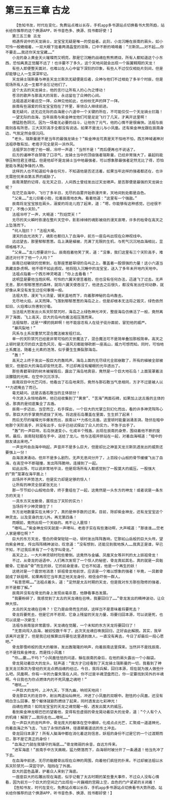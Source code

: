 # 第三五三章 古龙
        【告知书友，时代在变化，免费站点难以长存，手机app多书源站点切换看书大势所趋，站长给你推荐的这个换源APP，听书音色多、换源、找书都好使！】
       第三五三章 古龙
       相遇传说中的天龙骑士，龙宝宝无疑是唯一的受益者。此刻，小龙沉睡在辰南的肩头，如小可怜一般蜷缩着，一双大眼下挂着两滴晶莹的泪珠，口中不断的喃喃着：“兰斯凯……对不起……你不要走……我还你天龙宝藏……”
       小龙的身上黄金天火璀璨而又明亮，那是它沉睡的战魂在熊熊燃烧，所有人都知道这个小东西，恐怕离真正觉醒不远了！也许要不了多久，这个天地间就会出现一个振翼翱翔的天龙！
       有些人即便整天面对，也难以在人心中留下深刻的印象，有些人不过仅仅相处片刻间，但是却能够让人一生深深牢记。
       天龙骑士瑞斯曼与神圣天龙兰斯凯无疑便是后者，众神与他们不过相处了多半个时辰，但是现场所有人这一生都不会忘记他们了。
       这个太古的天龙骑士，他的言行让所有人的心为之悸动！
       苍凉的歌声与那高大的背影，永远留在了众神的心间。
       法祖遥遥对着远空一拜，众神见他如此，也纷纷无声的拜了一拜。
       辰南有些溺爱的将龙宝宝抱在了怀里，率领众人继续前进。
       毫无疑问，这无边无际的血海是小六道中一个关键的所在，不可能仅仅一个天龙骑士拦路！
       一望无际的血海，当年辰南与紫金神龙他们可是足足飞行了几天，才离开这里啊！
       德猛脸色阴沉，因为一场毫无必要的战斗，让他伤了元气，他的心情不是很痛快。法祖与辰南则各有所思，三大天阶高手全都没有说话。如果不是龙儿与小凤凰。还有紫金神龙跟在辰南身边，气氛定然会很沉闷。
       “老头，瑞斯曼是不是当年的最强龙骑士？”紫金神龙可真是天不怕地不怕，西方神域诸神对法祖恭敬有加，老痞子完全是另一派作风。
       法祖罗凯尔瞪了他一眼，冷哼一声道：“当然不是！”而后便再也不说话了。
       后方的诸神不自禁吸了口凉气，龙骑士当中的顶级强者瑞斯曼，已经非常强大了。最起码能够压制住君王德猛。但是他却不是龙骑士当中地最强者，可以想象那最强者定然无比了得，恐怕是能与黑起争锋的人物。
       这样的人也不知道如今身在何方，不知道他是否还活着，如果当年这样的强者都还在，也许无需担忧来自第五界的威胁了。
       辰南清楚的记得，在无天之日，人间西土曾经发出过天龙啸声。是否那便是最强的天龙骑士呢？
       在茫茫血海中，飞行了多半日，无尽的血雾开始弥漫开来，天地间到处都是血色。
       “父亲……”龙儿仰着小脸，拉着辰南地衣角。看着他道：“这里有一个强敌。”
       辰南将龙宝宝放在肩头，溺爱的将龙儿抱了起来，道：“嗯，你能够有这种感觉。已经很不错了，不愧小天阶。”
       法祖冷哼了一声，大喝道：“烈焰焚天！”
       无尽的天火瞬时弥漫在整片天空中，影影绰绰的魂影被烧的漫天哀嚎，许多的枯骨在高天之上坠落而下。
       “何人阻拦？！”法祖大喝。
       漫天的血光消失了，魂影也都归入了血海中，前方一座岛屿出现在众神视线中。
       远远望去，那里郁郁葱葱。岛上满是植被，充满了无限的生机，与死气沉沉地血海相比，显得格格不入。
       “父亲……”龙儿想要说什么。辰南抱着他笑了笑，道：“没事，我们这里有三个天阶高手，难道还对付不了他一个人吗？”
       辰南已经敏锐的觉察到，在那座葱碧翠绿的岛屿之上。覆盖着一股很强的力量！这小六道当真藏龙卧虎啊。他不得不如此感叹。他将陷入沉睡中的龙宝宝，送入了多年未开地内天地中。
       法祖点指着一个西方神灵喝道：“你上去看看！”
       这明显是要他当炮灰啊。可怜的六翼天使苦着脸，但也没有任何办法，迅速飞了过去。无声无息，那片郁郁葱葱的森林，就将六翼天使吞没了。他进去之后很久，都没有发出任何动静，就好像从来没有发生过任何事情一般。
       法祖大怒，漫天飞火流星，铺天盖地而下，向着那神秘的岛屿轰去。
       无尽地火焰，从天而降，飞落到郁郁葱葱的海岛之上，但是却根本无法将之毁灭，绿色依然如旧，火焰难以伤害到分毫。
       当法祖大怒发出火系天阶禁咒时，海岛之上绿色神光冲天，整座海岛仿佛活了一般，竟然离开了海面，飞上高天，巨大的岛屿向着法祖压落而来。
       法祖恼怒，这是**裸的挑衅啊！他不能容忍有人在徒子徒孙面前，冒犯他的威严。
       “暴风裂地！”
       风系与土系双重禁咒混合魔法被发祖打出。
       单一的天阶禁咒已经是非常可怕的灭世魔法了，混合魔法可不是简单叠加那般简单。高天之上顿时是无尽的巨大蓝色风刃，每一道风刃都能够砍断一座高山，威力可想而知。同时，可怕地土系魔法，随着土元素的浩荡，似乎要生生撕裂那海岛。
       “轰！”
       高天之上终于发出一股巨大的轰鸣声。海岛上面的无尽绿光全部崩散了，所有的植被全部被毁灭，但是巨大的海岛却安然无恙，不过却再没有耀眼的光华透出了。
       那些青碧翠绿的树木被摧毁后，露出了海岛地真容，竟然是一个巨大地石岛！上面笼罩着淡淡朦胧的光辉，在空中沉沉浮浮。
       辰南双目中光芒闪烁，他看出了石岛地来历，竟然与那石敢当气息相同，方才不过是被人以**力遮掩去了而已。
       毫无疑问。这是古盾石敢当的主体部分！
       今次进入永恒地森林，他已经收集到了“黄泉”、“苦海”两面石碑，如果加上这古盾的主体的话，那真的是彻底集全了古盾。
       辰南一步迈出，当空而立，右手探出，一个巨大的光掌立刻幻化而出，看的许多神灵阵阵心惊。那巨大的手掌竟然遮拢了天地。将这座石岛覆盖在里面，生生抓了起来！
       而后无尽的璀璨光华爆发而出，辰南以**力炼化古盾，这里顿时能量汹涌澎湃。隐伏在暗中地那个天阶高手，并没有出手，似乎已经试探出了众人的实力，不急于出手了。
       “轰”的一声巨响，石岛快速变小。化成半个残盾，出现在辰南的身旁，围绕着他不断的旋转。最后，辰南轻轻握在手中，送给了龙儿。他与法祖并排站在一起，对着血海喊道：“暗中的朋友请出来吧。”
       一声龙吟自血海中响起，声音并不是多么巨大，但是却比之神圣天龙兰斯凯透发出的威势还要强上一分！
       血海浪涛涌动。但并不是多么剧烈，无声无息间分开了，上百段小山般的骨节缓缓飞出了血海，在高空中不断碰撞，发出阵阵脆响，连接到了一起。
       如此出场，可以说非常地平淡，但是现场所有人都感觉到了一股莫大的威压。一股强大的“势”笼罩在海平面上！
       出场并不声势浩大，但是实力却是足够的惊人！
       让所有的神灵全部紧张无比！
       那一节节如小山般地白骨，终于重组在了一起，这竟然是一头东方的神龙！或者说是一条东方的天龙！
       一具东方天龙骸骨，展现出了天阶的实力！
       当场将不少神灵镇住了！
       东方龙地数量实在太稀少了，真的是伸手数的过来。目前，除却紫金神龙，还有龙宝宝这个神灵龙。以及变身的龙儿外。再无第四条！
       而眼前，竟然出现一个天级的。焉不让人震惊！
       “嗷呜……”紫金神龙仰天就是一声嚎叫，老痞子实在有些激动啊，大声喊道：“那谁谁……您老人家是哪位啊？”
       巨大的东方天龙，雪白的骨架轻轻一动，顿时发出阵阵轰响，它那如山岳般的巨大头颅，望向紫金神龙，传出阵阵精神波动，叹息道：“没有想到，还能见到我地族人……我真正是谁，早已不知，不过我后来有了一个名字叫骨龙。”
       高天之上，一大片神灵顿时险些晕倒。这竟然与金蛹、凤凰天女等并列的太上妖祖骨龙！
       不过，从骨龙的话语中，人们再次发现了一个惊人的秘密，骨龙真如其名，真的就是一具骷髅骨。它是由“骨”而生的妖，它的前身是谁，它也不知道，他是一个再生的妖！
       这绝对是一个震世地消息！妖祖骨龙地前世，应该是一个难以想象的强者！毕竟，一具骸骨就成了妖祖啊，如果再现它当年真正地天龙身份，相信会吓倒一群人。
       “有意思啊……”法祖点着头，道：“定然是太古时期的天龙，但是我对东方那些隐修的强者，并不是都了解。”
       辰南并没有在骨龙的身上发现丝毫杀意，他静看事态发展。
       “我要粉碎了，我感觉到了太古的天龙魂在召唤，我要回归了……”骨龙发出的精神波动，让众神大惊。
       太古的天龙魂在召唤？！它乃是由骨而生的妖，这样岂不是意味着将要死去？
       骨龙将要死去，但是它并不悲观，它身上残留的天龙力量，将要归回本源，可以说是死，也可以说是一次新生！
       法祖与辰南皆非常震惊，天龙魂在觉醒，一个未知的东方天龙将要回归了！
       “无意间闯入血海，被奴役数千年了，此次天龙魂召唤我回归，正好由此解脱。其实，我早该离开这里了，但是我已经推算出将要在这里遇到故人，一直没有离去，今日了却最后一段心愿吧。”
       骨龙那雪岭般的庞大的躯体，发出轰隆隆的响声，向着辰南这里探来。当然并不是找辰南，也不是找紫金神龙，而是找小凤凰！
       “你……要……干吗？”小凤凰怯怯的问道，躲在辰南的身后，在他的肩头露出一个小脑袋。
       骨龙晃动着巨大的龙头，轻声道：“我方才已经看到了天龙骑士瑞斯曼的一切，我看到了神圣天龙兰斯凯为曾经的天龙点燃战魂的经过。今日，我将兵解，回归本源，现在就为故人做些什么吧。凤凰啊，你有一半的力量失落在人间，你不过是半魂涅盘而已，你一定要找到另外的半魂啊。今日我也为你点燃体内的不死凤凰之魂吧！”
       “嗷吼……”
       一声巨大的龙吟，上冲九天，下荡九幽，响彻天地间！
       骨龙那巨大的龙目中，射出两道灿灿神光，冲进了小凤凰的双眼中。胆怯的小凤凰，还没有明白怎么回事，整个躯体就剧烈燃烧了起来，同时透发出七彩神光！
       战魂在燃烧！如同龙宝宝的天龙之魂觉醒一般，透发出莫大的威压。
       看到紫金神龙眼巴巴的望着他，变得有些虚弱的骨龙晃动着巨大的龙骨，道：“个人有个人的机缘！解脱了……我将去也……嗷吼……”
       在一声巨大的龙吟声中，骨龙庞大的躯体在空中爆碎，化成点点光芒，汇聚成一道道神光，向着血海之外飞去，飞出了永恒的森林，径直朝着遥远的东土冲去。
       骨龙回归本源了！所有人脑海中都在消化着这则信息，妖祖的身份不过是它的一个过渡期而已，那不是它真正的身份！
       “血海之门就在我镇守的海底……”骨龙微弱的余音，自远方传来。
       “进军海底！”辰南手中方天画戟，猛力劈落而下，血海顿时被分开了一条通道！他当先冲了下去。
       在血海中前进，无尽的骷髅骨出现在众神的周围，向着他们疯狂的扑来。不过却被法祖以水系天阶禁咒——深蓝守护，阻挡在了外面。
       巨大的蓝色晶罩，护着众人来到了海底。
       一座座巨大的石雕出现在海底，似乎记载了太古时期的某些重大事件，不过众人没有心情看，因为前方一个巨大的空间之门出现在一片巍峨的宫殿上空，血色的门户紧紧的关闭着！
       【告知书友，时代在变化，免费站点难以长存，手机app多书源站点切换看书大势所趋，站长给你推荐的这个换源APP，听书音色多、换源、找书都好使！】
